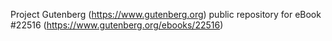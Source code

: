 Project Gutenberg (https://www.gutenberg.org) public repository for eBook #22516 (https://www.gutenberg.org/ebooks/22516)
